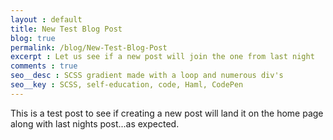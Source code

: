 ```yaml
---
layout : default
title: New Test Blog Post
blog: true
permalink: /blog/New-Test-Blog-Post
excerpt : Let us see if a new post will join the one from last night
comments : true
seo__desc : SCSS gradient made with a loop and numerous div's
seo__key : SCSS, self-education, code, Haml, CodePen 
---
```


This is a test post to see if creating a new post will land it on the home page along with last nights post...as expected.
